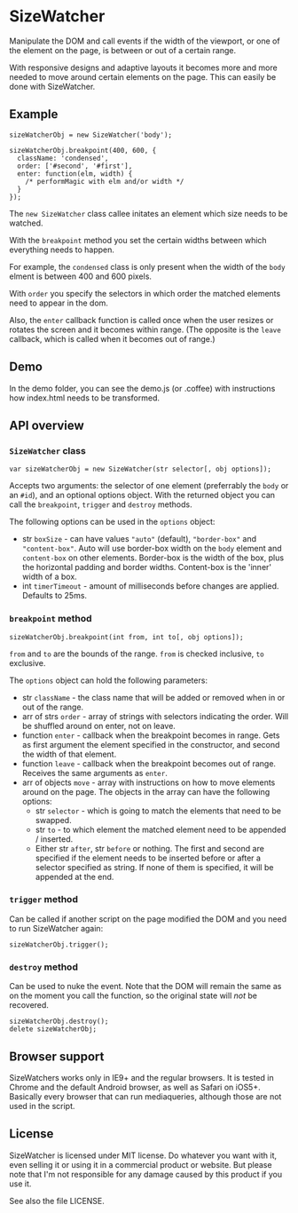 # SizeWatcher

Manipulate the DOM and call events if the width of the viewport, or one of the element on the page, is between or out of a certain range.

With responsive designs and adaptive layouts it becomes more and more needed to move around certain elements on the page. This can easily be done with SizeWatcher.

## Example

    sizeWatcherObj = new SizeWatcher('body');
    
    sizeWatcherObj.breakpoint(400, 600, {
      className: 'condensed',
      order: ['#second', '#first'],
      enter: function(elm, width) {
        /* performMagic with elm and/or width */
      }
    });
      	

The `new SizeWatcher` class callee initates an element which size needs to be watched.

With the `breakpoint` method you set the certain widths between which everything needs to happen.

For example, the `condensed` class is only present when the width of the `body` elment is between 400 and 600 pixels.

With `order` you specify the selectors in which order the matched elements need to appear in the dom.

Also, the `enter` callback function is called once when the user resizes or rotates the screen and it becomes within range. (The opposite is the `leave` callback, which is called when it becomes out of range.)

## Demo

In the demo folder, you can see the demo.js (or .coffee) with instructions how index.html needs to be transformed.

## API overview

### `SizeWatcher` class

    var sizeWatcherObj = new SizeWatcher(str selector[, obj options]);

Accepts two arguments: the selector of one element (preferrably the `body` or an `#id`), and an optional options object. With the returned object you can call the `breakpoint`, `trigger` and `destroy` methods.

The following options can be used in the `options` object:

* str `boxSize` - can have values `"auto"` (default), `"border-box"` and `"content-box"`. Auto will use border-box width on the `body` element and `content-box` on other elements. Border-box is the width of the box, plus the horizontal padding and border widths. Content-box is the 'inner' width of a box.
* int `timerTimeout` - amount of milliseconds before changes are applied. Defaults to 25ms.


### `breakpoint` method

    sizeWatcherObj.breakpoint(int from, int to[, obj options]);
    
`from` and `to` are the bounds of the range. `from` is checked inclusive, `to` exclusive.

The `options` object can hold the following parameters:

* str `className` - the class name that will be added or removed when in or out of the range.
* arr of strs `order` - array of strings with selectors indicating the order. Will be shuffled around on enter, not on leave.
* function `enter` - callback when the breakpoint becomes in range. Gets as first argument the element specified in the constructor, and second the width of that element.
* function `leave` - callback when the breakpoint becomes out of range. Receives the same arguments as `enter`.
* arr of objects `move` - array with instructions on how to move elements around on the page. The objects in the array can have the following options:
  * str `selector` - which is going to match the elements that need to be swapped.
  * str `to` - to which element the matched element need to be appended / inserted.
  * Either str `after`, str `before` or nothing. The first and second are specified if the element needs to be inserted before or after a selector specified as string. If none of them is specified, it will be appended at the end.
  
### `trigger` method

Can be called if another script on the page modified the DOM and you need to run SizeWatcher again:

    sizeWatcherObj.trigger();
    
### `destroy` method

Can be used to nuke the event. Note that the DOM will remain the same as on the moment you call the function, so the original state will *not* be recovered.

    sizeWatcherObj.destroy();
    delete sizeWatcherObj;

## Browser support

SizeWatchers works only in IE9+ and the regular browsers. It is tested in Chrome and the default Android browser, as well as Safari on iOS5+. Basically every browser that can run mediaqueries, although those are not used in the script.

## License

SizeWatcher is licensed under MIT license. Do whatever you want with it, even selling it or using it in a commercial product or website. But please note that I'm not responsible for any damage caused by this product if you use it.

See also the file LICENSE.
